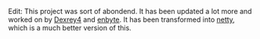 Edit: This project was sort of abondend. It has been updated a lot more and worked on by [Dexrey4](https://github.com/dexrey4) and [enbyte](https://github.com/enbyte). It has been transformed into [netty](https://github.com/enbyte/netty), which is a much better version of this.
